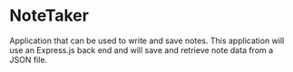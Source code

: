 # NoteTaker
Application that can be used to write and save notes. This application will use an Express.js back end and will save and retrieve note data from a JSON file.
